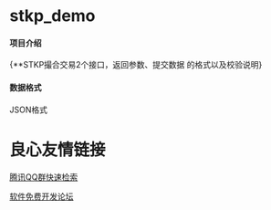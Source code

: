 # stkp_demo

#### 项目介绍
{**STKP撮合交易2个接口，返回参数、提交数据 的格式以及校验说明}

#### 数据格式
JSON格式




 # 良心友情链接

[腾讯QQ群快速检索](http://u.720life.cn/s/8cf73f7c)

[软件免费开发论坛](http://u.720life.cn/s/bbb01dc0)